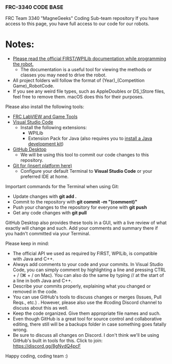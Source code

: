 ### FRC-3340 CODE BASE

FRC Team 3340 "MagneGeeks" Coding Sub-team repository
If you have access to this page, you have full access to our code for our robots.

# Notes:

- [Please read the official FIRST/WPILib documentation while programming the robot.](https://docs.wpilib.org/en/stable/index.html)
  - The documentation is a useful tool for viewing the methods or classes you may need to drive the robot.
- All project folders will follow the format of \(Year)\_\(Competition Game)\_RobotCode.
- If you see any weird file types, such as AppleDoubles or DS\_\Store files, feel free to remove them. macOS does this for their purposes.

Please also install the following tools:

- [FRC LabVIEW and Game Tools](https://docs.wpilib.org/en/stable/docs/zero-to-robot/step-2/index.html)
- [Visual Studio Code](https://code.visualstudio.com/)
  - Install the following extensions:
    - WPILib
    - Extension Pack for Java (also requires you to [install a Java development kit](https://adoptium.net/))
- [GitHub Desktop](https://desktop.github.com/)
  - We will be using this tool to commit our code changes to this repository.
- [Git for (insert platform here)](https://git-scm.com/downloads.)
  - Configure your default Terminal to **Visual Studio Code** or your preferred IDE at home.

Important commands for the Terminal when using Git:

- Update changes with **git add .**
- Commit to the repository with **git commit -m "(comment)"**
- Push your changes to the repository for everyone with **git push**
- Get any code changes with **git pull**

GitHub Desktop also provides these tools in a GUI, with a live review of what exactly will change and such. Add your comments and summary there if you hadn't committed via your Terminal.

Please keep in mind:

- The official API we used as required by FIRST, WPILib, is compatible with Java and C++.
- Always add comments to your code and your commits. In Visual Studio Code, you can simply comment by highlighting a line and pressing CTRL + / (⌘ + / on Mac). You can also do the same by typing // at the start of a line in both Java and C++.
- Describe your commits properly, explaining what you changed or removed in the code.
- You can use GitHub's tools to discuss changes or merges (Issues, Pull Reqs., etc.) . However, please also use the #coding Discord channel to discuss about this as well.
- Keep the code organized. Give them appropriate file names and such.
- Even though GitHub is a great tool for source control and collaborative editing, there still will be a backups folder in case something goes fatally wrong.
- Be sure to discuss all changes on Discord. I don't think we'll be using GitHub's built in tools for this. Click to join: https://discord.gg/8gNydQ4pcF

Happy coding, coding team :)
